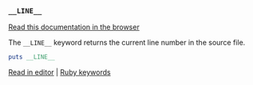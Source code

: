 ### `__LINE__`

[Read this documentation in the browser](https://github.com/Shopify/ruby-lsp/blob/main/static_docs/__LINE__.md)

The `__LINE__` keyword returns the current line number in the source file.

```ruby
puts __LINE__
```

[Read in editor](static_docs/__LINE__.md) | [Ruby keywords](https://docs.ruby-lang.org/en/3.3/keywords_rdoc.html)
